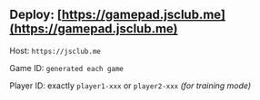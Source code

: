 Deploy: [https://gamepad.jsclub.me](https://gamepad.jsclub.me)
---

Host: `https://jsclub.me`

Game ID: `generated each game`

Player ID: exactly `player1-xxx` or `player2-xxx` _(for training mode)_
